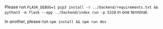 Please run `FLASK_DEBUG=1 pip3 install -r ../backend/requirements.txt && python3 -m flask --app ../backend/index run -p 5328` in one terminal.

In another, please run `npm install && npm run dev`
